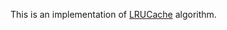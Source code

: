 This is an implementation of [LRUCache](en.wikipedia.org/wiki/Cache_replacement_policies#Least_recently_used_(LRU)) algorithm.